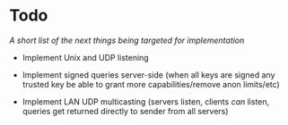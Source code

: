 # Todo

_A short list of the next things being targeted for implementation_
 
 - Implement Unix and UDP listening

 - Implement signed queries server-side (when all keys are signed any trusted key be able to grant more capabilities/remove anon limits/etc)

 - Implement LAN UDP multicasting (servers listen, clients _can_ listen, queries get returned directly to sender from all servers)

